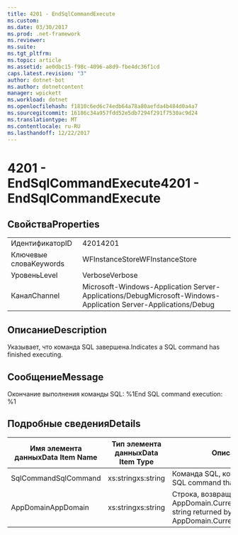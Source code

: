 ```yaml
---
title: 4201 - EndSqlCommandExecute
ms.custom: 
ms.date: 03/30/2017
ms.prod: .net-framework
ms.reviewer: 
ms.suite: 
ms.tgt_pltfrm: 
ms.topic: article
ms.assetid: ae0dbc15-f98c-4096-a8d9-fbe4dc36f1cd
caps.latest.revision: "3"
author: dotnet-bot
ms.author: dotnetcontent
manager: wpickett
ms.workload: dotnet
ms.openlocfilehash: f1810c6ed6c74edb64a78a80aefda4b484d0a4a7
ms.sourcegitcommit: 16186c34a957fdd52e5db7294f291f7530ac9d24
ms.translationtype: MT
ms.contentlocale: ru-RU
ms.lasthandoff: 12/22/2017
---
```

# <a name="4201---endsqlcommandexecute"></a><span data-ttu-id="3b97c-102">4201 - EndSqlCommandExecute</span><span class="sxs-lookup"><span data-stu-id="3b97c-102">4201 - EndSqlCommandExecute</span></span>
## <a name="properties"></a><span data-ttu-id="3b97c-103">Свойства</span><span class="sxs-lookup"><span data-stu-id="3b97c-103">Properties</span></span>  
  
|||  
|-|-|  
|<span data-ttu-id="3b97c-104">Идентификатор</span><span class="sxs-lookup"><span data-stu-id="3b97c-104">ID</span></span>|<span data-ttu-id="3b97c-105">4201</span><span class="sxs-lookup"><span data-stu-id="3b97c-105">4201</span></span>|  
|<span data-ttu-id="3b97c-106">Ключевые слова</span><span class="sxs-lookup"><span data-stu-id="3b97c-106">Keywords</span></span>|<span data-ttu-id="3b97c-107">WFInstanceStore</span><span class="sxs-lookup"><span data-stu-id="3b97c-107">WFInstanceStore</span></span>|  
|<span data-ttu-id="3b97c-108">Уровень</span><span class="sxs-lookup"><span data-stu-id="3b97c-108">Level</span></span>|<span data-ttu-id="3b97c-109">Verbose</span><span class="sxs-lookup"><span data-stu-id="3b97c-109">Verbose</span></span>|  
|<span data-ttu-id="3b97c-110">Канал</span><span class="sxs-lookup"><span data-stu-id="3b97c-110">Channel</span></span>|<span data-ttu-id="3b97c-111">Microsoft-Windows-Application Server-Applications/Debug</span><span class="sxs-lookup"><span data-stu-id="3b97c-111">Microsoft-Windows-Application Server-Applications/Debug</span></span>|  
  
## <a name="description"></a><span data-ttu-id="3b97c-112">Описание</span><span class="sxs-lookup"><span data-stu-id="3b97c-112">Description</span></span>  
 <span data-ttu-id="3b97c-113">Указывает, что команда SQL завершена.</span><span class="sxs-lookup"><span data-stu-id="3b97c-113">Indicates a SQL command has finished executing.</span></span>  
  
## <a name="message"></a><span data-ttu-id="3b97c-114">Сообщение</span><span class="sxs-lookup"><span data-stu-id="3b97c-114">Message</span></span>  
 <span data-ttu-id="3b97c-115">Окончание выполнения команды SQL: %1</span><span class="sxs-lookup"><span data-stu-id="3b97c-115">End SQL command execution: %1</span></span>  
  
## <a name="details"></a><span data-ttu-id="3b97c-116">Подробные сведения</span><span class="sxs-lookup"><span data-stu-id="3b97c-116">Details</span></span>  
  
|<span data-ttu-id="3b97c-117">Имя элемента данных</span><span class="sxs-lookup"><span data-stu-id="3b97c-117">Data Item Name</span></span>|<span data-ttu-id="3b97c-118">Тип элемента данных</span><span class="sxs-lookup"><span data-stu-id="3b97c-118">Data Item Type</span></span>|<span data-ttu-id="3b97c-119">Описание</span><span class="sxs-lookup"><span data-stu-id="3b97c-119">Description</span></span>|  
|--------------------|--------------------|-----------------|  
|<span data-ttu-id="3b97c-120">SqlCommand</span><span class="sxs-lookup"><span data-stu-id="3b97c-120">SqlCommand</span></span>|<span data-ttu-id="3b97c-121">xs:string</span><span class="sxs-lookup"><span data-stu-id="3b97c-121">xs:string</span></span>|<span data-ttu-id="3b97c-122">Команда SQL, которая была выполнена.</span><span class="sxs-lookup"><span data-stu-id="3b97c-122">The SQL command that was executed.</span></span>|  
|<span data-ttu-id="3b97c-123">AppDomain</span><span class="sxs-lookup"><span data-stu-id="3b97c-123">AppDomain</span></span>|<span data-ttu-id="3b97c-124">xs:string</span><span class="sxs-lookup"><span data-stu-id="3b97c-124">xs:string</span></span>|<span data-ttu-id="3b97c-125">Строка, возвращаемая AppDomain.CurrentDomain.FriendlyName.</span><span class="sxs-lookup"><span data-stu-id="3b97c-125">The string returned by AppDomain.CurrentDomain.FriendlyName.</span></span>|

